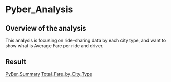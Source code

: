 # Pyber_Analysis
## Overview of the analysis
This analysis is focusing on ride-sharing data by each city type, and want to show what is Average Fare per ride and driver.

## Result
[PyBer_Summary](https://github.com/jamesmoonusa/Pyber_Analysis/blob/main/Pyber_Analysis/Resources/PyBer_Summary.png)
[Total_Fare_by_City_Type](https://github.com/jamesmoonusa/Pyber_Analysis/blob/main/Pyber_Analysis/Resources/Total_Fare_by_City_Type.png)
